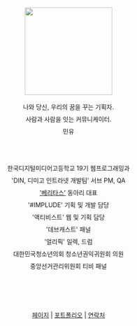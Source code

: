 <br>
<p align="center">
<image width="200px" src="/1.jpg"/>
</p>


<p align="center" style="line-height: 2"> 
  나와 당신, 우리의 꿈을 꾸는 기획자. <br>
  사람과 사람을 잇는 커뮤니케이터. <br>
  민유 <br><br><br>
  한국디지털미디어고등학교 19기 웹프로그래밍과 <br>
  'DIN, 디미고 인트라넷 개발팀' 서브 PM, QA <br>
  <a href="https://veritas.page">'베리타스'</a> 동아리 대표 <br>
  '#IMPLUDE' 기획 및 개발 담당 <br>
  '액티비스트' 웹 및 기획 담당 <br>
  '데브캐스트' 패널 <br>
  '얼리픽' 일렉, 드럼 <br>
  대한민국청소년의회 청소년권익귀원회 의원 <br>
  중앙선거관리위원회 티비 패널 <br>
  <br><br><br>
  <a href="https://minyou.us">페이지</a> | 
  <a href="https://portfolio.minyou.us">포트폴리오</a> | 
  <a href="https://contact.minyou.us">연락처</a>
  <br><br><br>
  <p> <p>
</p>
